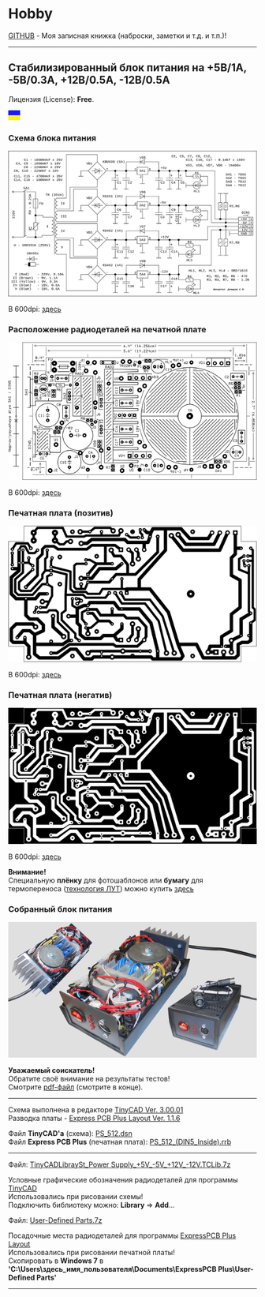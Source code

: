 # Hobby
[GITHUB](https://github.com) - Моя записная книжка (наброски, заметки и т.д. и т.п.)!

<hr>

## Стабилизированный блок питания на +5В/1А, -5В/0.3A, +12В/0.5А, -12В/0.5А

Лицензия (License): **Free**.

![](https://github.com/drilnet/electronics/blob/master/Power%20Supply%20%2B5V%2C%20-5V%2C%20%2B12V%2C%20-12V/UA_1.png)

### Схема блока питания

![](https://github.com/drilnet/electronics/blob/master/Power%20Supply%20%2B5V%2C%20-5V%2C%20%2B12V%2C%20-12V/SCH%20-%20Images/PS_512_720x471.png)

В 600dpi: [здесь](https://github.com/drilnet/electronics/raw/master/Power%20Supply%20%2B5V%2C%20-5V%2C%20%2B12V%2C%20-12V/SCH%20-%20Images/PS_512_600dpi.png)

### Расположение радиодеталей на печатной плате

![](https://github.com/drilnet/electronics/blob/master/Power%20Supply%20%2B5V%2C%20-5V%2C%20%2B12V%2C%20-12V/PCB%20-%20Images/PS_512_(DIN5_Inside)_1_640x.png)

В 600dpi: [здесь](https://github.com/drilnet/electronics/raw/master/Power%20Supply%20%2B5V%2C%20-5V%2C%20%2B12V%2C%20-12V/PCB%20-%20Images/PS_512_(DIN5_Inside)_600dpi_1.png)

### Печатная плата (позитив)

![](https://github.com/drilnet/electronics/blob/master/Power%20Supply%20%2B5V%2C%20-5V%2C%20%2B12V%2C%20-12V/PCB%20-%20Images/PS_512_(DIN5_Inside)_2_640x.png)

В 600dpi: [здесь](https://github.com/drilnet/electronics/raw/master/Power%20Supply%20%2B5V%2C%20-5V%2C%20%2B12V%2C%20-12V/PCB%20-%20Images/PS_512_(DIN5_Inside)_600dpi_2.png)

### Печатная плата (негатив)

![](https://github.com/drilnet/electronics/blob/master/Power%20Supply%20%2B5V%2C%20-5V%2C%20%2B12V%2C%20-12V/PCB%20-%20Images/PS_512_(DIN5_Inside)_3_640x.png)

В 600dpi: [здесь](https://github.com/drilnet/electronics/raw/master/Power%20Supply%20%2B5V%2C%20-5V%2C%20%2B12V%2C%20-12V/PCB%20-%20Images/PS_512_(DIN5_Inside)_600dpi_3.png)

**Внимание!**
<br>
Специальную **плёнку** для фотошаблонов или **бумагу** для термопереноса ([технология ЛУТ](https://uk.wikipedia.org/wiki/Лазерно-праскова_технологія "Украинская Википедия")) можно купить [здесь](https://voron.ua/catalog/materials-for-production-and-repair/materials-for-pcb-manufacturing/printer_film "https://voron.ua/")

### Собранный блок питания

![](https://github.com/drilnet/electronics/blob/master/Power%20Supply%20%2B5V%2C%20-5V%2C%20%2B12V%2C%20-12V/Images%20-%20Photo/ImagePS_512_3.png)

**Уважаемый соискатель!**
<br>
Обратите своё внимание на результаты тестов!
<br>
Смотрите [pdf-файл](https://github.com/drilnet/electronics/raw/master/Power%20Supply%20%2B5V%2C%20-5V%2C%20%2B12V%2C%20-12V/PS_512.pdf "Скачать") (смотрите в конце).

<hr>

Схема выполнена в редакторе [TinyCAD Ver. 3.00.01](https://www.tinycad.net/ "Перейти на сайт https://www.tinycad.net")
<br>
Разводка платы - [Express PCB Plus Layout Ver. 1.1.6](https://www.expresspcb.com/ "Перейти на сайт https://www.expresspcb.com")

Файл **TinyCAD'а** (схема): [PS_512.dsn](https://github.com/drilnet/electronics/blob/master/Power%20Supply%20%2B5V%2C%20-5V%2C%20%2B12V%2C%20-12V/SCH%20-%20Files%20TinyCAD%20(DSN)/PS_512.dsn "Чтобы скачать! Правой кнопкой мыши: Сохранить ссылку как...")
<br>
Файл **Express PCB Plus** (печатная плата): [PS_512_(DIN5_Inside).rrb](https://github.com/drilnet/electronics/blob/master/Power%20Supply%20%2B5V%2C%20-5V%2C%20%2B12V%2C%20-12V/PCB%20-%20Files%20ExpressPCB%20(RRB)/PS_512_(DIN5_Inside).rrb "Чтобы скачать! Правой кнопкой мыши: Сохранить ссылку как...")

<hr>

Файл: [TinyCADLibraySt_Power Supply_+5V_-5V_+12V_-12V.TCLib.7z](https://github.com/drilnet/electronics/raw/master/Power%20Supply%20%2B5V%2C%20-5V%2C%20%2B12V%2C%20-12V/Libraries/TinyCADLibraySt_Power%20Supply_%2B5V_-5V_%2B12V_-12V.TCLib.7z "Скачать")

Условные графические обозначения радиодеталей для программы [TinyCAD](https://www.tinycad.net/ "Перейти на сайт https://www.tinycad.net")
<br>
Использовались при рисовании схемы!
<br>
Подключить библиотеку можно: **Library** => **Add**...

Файл: [User-Defined Parts.7z](https://github.com/drilnet/electronics/raw/master/Power%20Supply%20%2B5V%2C%20-5V%2C%20%2B12V%2C%20-12V/Libraries/User-Defined%20Parts.7z "Скачать")

Посадочные места радиодеталей для программы [ExpressPCB Plus Layout](https://www.expresspcb.com/ "Перейти на сайт https://www.expresspcb.com")
<br>
Использовались при рисовании печатной платы!
<br>
Скопировать в **Windows 7** в **'C:\Users\здесь_имя_пользователя\Documents\ExpressPCB Plus\User-Defined Parts'**

<hr>
